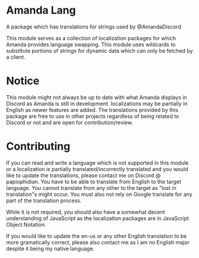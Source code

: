 # Amanda Lang
A package which has translations for strings used by @AmandaDiscord

This module serves as a collection of localization packages for which Amanda provides language swapping. This module uses wildcards to substitute portions of strings for dynamic data which can only be fetched by a client.

# Notice
This module might not always be up to date with what Amanda displays in Discord as Amanda is still in development. localizations may be partially in English as newer features are added. The translations provided by this package are free to use in other projects regardless of being related to Discord or not and are open for contribution/review.

# Contributing
If you can read and write a language which is not supported in this module or a localization is partially translated/incorrectly translated and you would like to update the translations, please contact me on Discord @ papiophidian. You have to be able to translate from English to the target language. You cannot translate from any other to the target as "lost in translation"s might occur. You must also not rely on Google translate for any part of the translation process.

While it is not required, you should also have a somewhat decent understanding of JavaScript as the localization packages are in JavaScript Object Notation.

If you would like to update the en-us or any other English translation to be more gramatically correct, please also contact me as I am no English major despite it being my native language.
